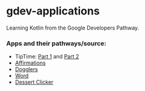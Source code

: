 # gdev-applications
Learning Kotlin from the Google Developers Pathway.

### Apps and their pathways/source:
- TipTime: [Part 1](https://developer.android.com/courses/pathways/android-basics-kotlin-unit-2-pathway-1) and [Part 2](https://developer.android.com/courses/pathways/android-basics-kotlin-unit-2-pathway-2)
- [Affirmations](https://developer.android.com/courses/pathways/android-basics-kotlin-unit-2-pathway-3)
- [Dogglers](https://github.com/google-developer-training/android-basics-kotlin-dogglers-app/tree/main)
- [Word](https://developer.android.com/courses/pathways/android-basics-kotlin-unit-3-pathway-1#codelab-https://developer.android.com/codelabs/basic-android-kotlin-training-activities-intents)
- [Dessert Clicker](https://developer.android.com/codelabs/basic-android-kotlin-training-activity-lifecycle)
